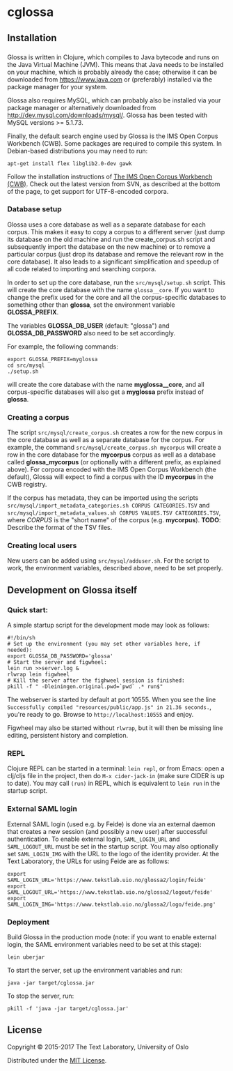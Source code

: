 # cglossa

## Installation
### 
Glossa is written in Clojure, which compiles to Java bytecode and runs on the 
Java Virtual Machine (JVM). This means that Java needs to be installed on your
machine, which is probably already the case;  otherwise it can be downloaded from
https://www.java.com or (preferably) installed via the package manager for your system.

Glossa also requires MySQL, which can probably also be installed via your package
manager or alternatively downloaded from http://dev.mysql.com/downloads/mysql/.
Glossa has been tested with MySQL versions >= 5.1.73.

Finally, the default search engine used by Glossa is the IMS Open Corpus Workbench 
(CWB). Some packages are required to compile this system. In Debian-based distributions 
you may need to run:

    apt-get install flex libglib2.0-dev gawk

Follow the installation instructions of [The IMS Open Corpus Workbench
(CWB)](http://cwb.sourceforge.net/download.php#svn). Check out the latest
version from SVN, as described at the bottom of the page, to get support for
UTF-8-encoded corpora.

### Database setup
Glossa uses a core database as well as a separate database for each corpus.
This makes it easy to copy a corpus to a different server (just dump its database 
on the old machine and run the create_corpus.sh script and subsequently import the 
database on the new machine) or to remove a particular corpus (just drop its database
and remove the relevant row in the core database). It also leads to a significant
simplification and speedup of all code related to importing and searching corpora.

In order to set up the core database, run the `src/mysql/setup.sh` script. This
will create the core database with the name `glossa__core`. If you want to change
the prefix used for the core and all the corpus-specific databases to something
other than **glossa**, set the environment variable **GLOSSA_PREFIX**.

The variables **GLOSSA_DB_USER** (default: "glossa") and **GLOSSA_DB_PASSWORD**
also need to be set accordingly.

For example, the following commands:

    export GLOSSA_PREFIX=myglossa
    cd src/mysql
    ./setup.sh

will create the core database with the name **myglossa__core**, and all corpus-specific databases
will also get a **myglossa** prefix instead of **glossa**.

### Creating a corpus
The script `src/mysql/create_corpus.sh` creates a row for the new corpus in the
core database as well as a separate database for the corpus. For example, the command
`src/mysql/create_corpus.sh mycorpus` will create a row in the core database for
the **mycorpus** corpus as well as a database called **glossa_mycorpus** (or optionally with
a different prefix, as explained above). For corpora encoded with the IMS Open Corpus 
Workbench (the default), Glossa will expect to find a corpus with the ID **mycorpus** in 
the CWB registry.

If the corpus has metadata, they can be imported using the scripts 
`src/mysql/import_metadata_categories.sh CORPUS CATEGORIES.TSV` and 
`src/mysql/import_metadata_values.sh CORPUS VALUES.TSV CATEGORIES.TSV`, where *CORPUS*
is the "short name" of the corpus (e.g. **mycorpus**). **TODO**: Describe the format
of the TSV files.

### Creating local users
New users can be added using `src/mysql/adduser.sh`. For the script to work,
the environment variables, described above, need to be set properly.

## Development on Glossa itself

### Quick start:
A simple startup script for the development mode may look as follows:

    #!/bin/sh
    # Set up the environment (you may set other variables here, if needed):
    export GLOSSA_DB_PASSWORD='glossa'
    # Start the server and figwheel:
    lein run >>server.log &
    rlwrap lein figwheel
    # Kill the server after the fighweel session is finished:
    pkill -f " -Dleiningen.original.pwd=`pwd` .* run$"

The webserver is started by default at port 10555. When you see the line
`Successfully compiled "resources/public/app.js" in 21.36 seconds.`, you're
ready to go. Browse to `http://localhost:10555` and enjoy.

Figwheel may also be started without `rlwrap`, but it will then be missing line
editing, persistent history and completion.

### REPL

Clojure REPL can be started in a terminal: `lein repl`, or from Emacs: open a
clj/cljs file in the project, then do `M-x cider-jack-in` (make sure
CIDER is up to date). You may call `(run)` in REPL, which is equivalent to
`lein run` in the startup script.

### External SAML login

External SAML login (used e.g. by Feide) is done via an external daemon that
creates a new session (and possibly a new user) after successful
authentication. To enable external login, `SAML_LOGIN_URL` and
`SAML_LOGOUT_URL` must be set in the startup script. You may also optionally
set `SAML_LOGIN_IMG` with the URL to the logo of the identity provider. At the
Text Laboratory, the URLs for using Feide are as follows:

    export SAML_LOGIN_URL='https://www.tekstlab.uio.no/glossa2/login/feide'
    export SAML_LOGOUT_URL='https://www.tekstlab.uio.no/glossa2/logout/feide'
    export SAML_LOGIN_IMG='https://www.tekstlab.uio.no/glossa2/logo/feide.png'

### Deployment

Build Glossa in the production mode (note: if you want to enable external
login, the SAML environment variables need to be set at this stage):

    lein uberjar

To start the server, set up the environment variables and run:

    java -jar target/cglossa.jar

To stop the server, run:

    pkill -f 'java -jar target/cglossa.jar'

## License

Copyright © 2015-2017 The Text Laboratory, University of Oslo

Distributed under the <a href="http://www.opensource.org/licenses/MIT">MIT License</a>.
